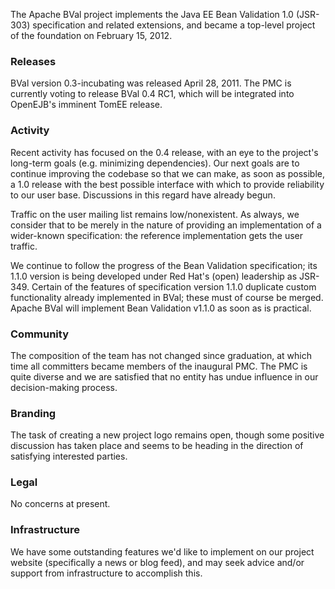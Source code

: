 

The Apache BVal project implements the Java EE Bean Validation 1.0 (JSR-303)
specification and related extensions, and became a top-level project of the
foundation on February 15, 2012.

### Releases ###
BVal version 0.3-incubating was released April 28, 2011.  The PMC is currently
voting to release BVal 0.4 RC1, which will be integrated into OpenEJB's imminent
TomEE release.

### Activity ###
Recent activity has focused on the 0.4 release, with an eye to the project's
long-term goals (e.g. minimizing dependencies).  Our next goals are to
continue improving the codebase so that we can make, as soon as possible,
a 1.0 release with the best possible interface with which to provide reliability
to our user base.  Discussions in this regard have already begun.

Traffic on the user mailing list remains low/nonexistent.  As always, we
consider that to be merely in the nature of providing an implementation of a
wider-known specification:  the reference implementation gets the user traffic.

We continue to follow the progress of the Bean Validation specification; its
1.1.0 version is being developed under Red Hat's (open) leadership as JSR-349.
Certain of the features of specification version 1.1.0 duplicate custom
functionality already implemented in BVal; these must of course be merged.
Apache BVal will implement Bean Validation v1.1.0 as soon as is practical.

### Community  ###
The composition of the team has not changed since graduation, at which time
all committers became members of the inaugural PMC.  The PMC is quite diverse
and we are satisfied that no entity has undue influence in our decision-making
process.

### Branding ###
The task of creating a new project logo remains open, though some positive
discussion has taken place and seems to be heading in the direction of
satisfying interested parties.

### Legal ###
No concerns at present.

### Infrastructure ###
We have some outstanding features we'd like to implement on our project
website (specifically a news or blog feed), and may seek advice and/or support
from infrastructure to accomplish this.
